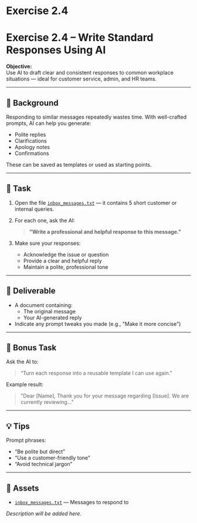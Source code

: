 # Exercise 2.4

# Exercise 2.4 – Write Standard Responses Using AI

**Objective:**  
Use AI to draft clear and consistent responses to common workplace situations — ideal for customer service, admin, and HR teams.

---

## 🧠 Background

Responding to similar messages repeatedly wastes time. With well-crafted prompts, AI can help you generate:
- Polite replies
- Clarifications
- Apology notes
- Confirmations

These can be saved as templates or used as starting points.

---

## 📝 Task

1. Open the file [`inbox_messages.txt`](assets/inbox_messages.txt) — it contains 5 short customer or internal queries.
2. For each one, ask the AI:

   > **"Write a professional and helpful response to this message."**

3. Make sure your responses:
   - Acknowledge the issue or question
   - Provide a clear and helpful reply
   - Maintain a polite, professional tone

---

## 🎯 Deliverable

- A document containing:
  - The original message
  - Your AI-generated reply
- Indicate any prompt tweaks you made (e.g., "Make it more concise")

---

## 🔁 Bonus Task

Ask the AI to:
> “Turn each response into a reusable template I can use again.”

Example result:
> "Dear [Name], Thank you for your message regarding [Issue]. We are currently reviewing..."

---

## 💡 Tips

Prompt phrases:
- “Be polite but direct”
- “Use a customer-friendly tone”
- “Avoid technical jargon”

---

## 📁 Assets

- [`inbox_messages.txt`](assets/inbox_messages.txt) — Messages to respond to

_Description will be added here._